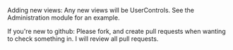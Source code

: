Adding new views: Any new views will be UserControls. See the Administration module for an example.

If you're new to github: Please fork, and create pull requests when wanting to check something in.
I will review all pull requests.





